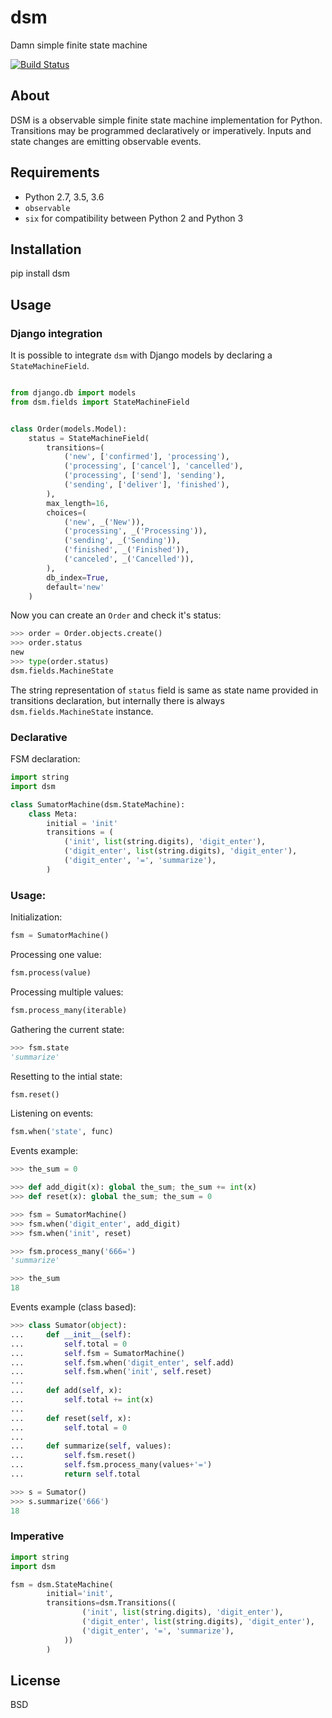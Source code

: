 # dsm
Damn simple finite state machine

[![Build Status](https://travis-ci.org/marcinn/dsm.svg?branch=master)](https://travis-ci.org/marcinn/dsm)

## About

DSM is a observable simple finite state machine implementation for Python.
Transitions may be programmed declaratively or imperatively.
Inputs and state changes are emitting observable events.

## Requirements

  - Python 2.7, 3.5, 3.6
  - ``observable``
  - ``six`` for compatibility between Python 2 and Python 3

## Installation

pip install dsm


## Usage

### Django integration

It is possible to integrate `dsm` with Django models by
declaring a `StateMachineField`.

```python

from django.db import models
from dsm.fields import StateMachineField


class Order(models.Model):
    status = StateMachineField(
        transitions=(
            ('new', ['confirmed'], 'processing'),
            ('processing', ['cancel'], 'cancelled'),
            ('processing', ['send'], 'sending'),
            ('sending', ['deliver'], 'finished'),
        ),
        max_length=16,
        choices=(
            ('new', _('New')),
            ('processing', _('Processing')),
            ('sending', _('Sending')),
            ('finished', _('Finished')),
            ('canceled', _('Cancelled')),
        ),
        db_index=True,
        default='new'
    )
```

Now you can create an `Order` and check it's status:

```python
>>> order = Order.objects.create()
>>> order.status
new
>>> type(order.status)
dsm.fields.MachineState
```

The string representation of `status` field is same as state name
provided in transitions declaration, but internally there is always
`dsm.fields.MachineState` instance.


### Declarative


FSM declaration:

```python
import string
import dsm

class SumatorMachine(dsm.StateMachine):
    class Meta:
        initial = 'init'
        transitions = (
            ('init', list(string.digits), 'digit_enter'),
            ('digit_enter', list(string.digits), 'digit_enter'),
            ('digit_enter', '=', 'summarize'),
        )
```

### Usage:

Initialization:

```python
fsm = SumatorMachine()
```

Processing one value:

```python
fsm.process(value)
```

Processing multiple values:

```python
fsm.process_many(iterable)
```

Gathering the current state:

```python
>>> fsm.state
'summarize'
```

Resetting to the intial state:

```python
fsm.reset()
```

Listening on events:

```python
fsm.when('state', func)
```

Events example:

```python
>>> the_sum = 0

>>> def add_digit(x): global the_sum; the_sum += int(x)
>>> def reset(x): global the_sum; the_sum = 0

>>> fsm = SumatorMachine()
>>> fsm.when('digit_enter', add_digit)
>>> fsm.when('init', reset)

>>> fsm.process_many('666=')
'summarize'

>>> the_sum
18
```

Events example (class based):

```python
>>> class Sumator(object):
...     def __init__(self):
...         self.total = 0
...         self.fsm = SumatorMachine()
...         self.fsm.when('digit_enter', self.add)
...         self.fsm.when('init', self.reset)
...
...     def add(self, x):
...         self.total += int(x)
...
...     def reset(self, x):
...         self.total = 0
...
...     def summarize(self, values):
...         self.fsm.reset()
...         self.fsm.process_many(values+'=')
...         return self.total

>>> s = Sumator()
>>> s.summarize('666')
18
```
### Imperative

```python
import string
import dsm

fsm = dsm.StateMachine(
        initial='init',
        transitions=dsm.Transitions((
                ('init', list(string.digits), 'digit_enter'),
                ('digit_enter', list(string.digits), 'digit_enter'),
                ('digit_enter', '=', 'summarize'),
            ))
        )
```

## License

BSD
